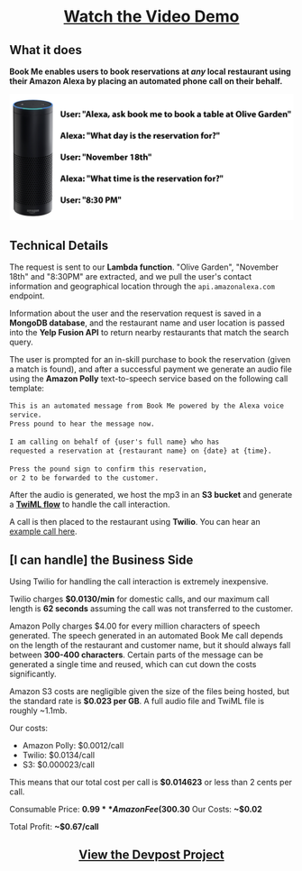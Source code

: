 <h1 align="center"><a href="https://www.youtube.com/watch?v=oCiOAlz5b8w">Watch the Video Demo</a></h1>

## What it does

**Book Me enables users to book reservations at *any* local restaurant using their Amazon Alexa by placing an automated phone call on their behalf.**

![user flow](https://raw.githubusercontent.com/theriley106/BookMeAlexa/master/static/image1.png?token=AE5MVIN4ME5PAMUIYCZTJQC52QVZC)

## Technical Details

The request is sent to our **Lambda function**.  "Olive Garden", "November 18th" and "8:30PM" are extracted, and we pull the user's contact information and geographical location through the `api.amazonalexa.com` endpoint.

Information about the user and the reservation request is saved in a **MongoDB database**, and the restaurant name and user location is passed into the **Yelp Fusion API** to return nearby restaurants that match the search query.

The user is prompted for an in-skill purchase to book the reservation (given a match is found), and after a successful payment we generate an audio file using the **Amazon Polly** text-to-speech service based on the following call template:

```
This is an automated message from Book Me powered by the Alexa voice service.  
Press pound to hear the message now.

I am calling on behalf of {user's full name} who has 
requested a reservation at {restaurant name} on {date} at {time}.

Press the pound sign to confirm this reservation, 
or 2 to be forwarded to the customer.
```

After the audio is generated, we host the mp3 in an **S3 bucket** and generate a **[TwiML flow](https://www.twilio.com/docs/voice/twiml)** to handle the call interaction.

A call is then placed to the restaurant using **Twilio**.  You can hear an [example call here](https://youtu.be/oCiOAlz5b8w?t=62).

## [I can handle] the Business Side

Using Twilio for handling the call interaction is extremely inexpensive.  

Twilio charges **$0.0130/min** for domestic calls, and our maximum call length is **62 seconds** assuming the call was not transferred to the customer.

Amazon Polly charges $4.00 for every million characters of speech generated.  The speech generated in an automated Book Me call depends on the length of the restaurant and customer name, but it should always fall between **300-400 characters**.  Certain parts of the message can be generated a single time and reused, which can cut down the costs significantly.

Amazon S3 costs are negligible given the size of the files being hosted, but the standard rate is **$0.023 per GB**.  A full audio file and TwiML file is roughly ~1.1mb.

Our costs:

- Amazon Polly: $0.0012/call
- Twilio: $0.0134/call
- S3: $0.000023/call

This means that our total cost per call is **$0.014623** or less than 2 cents per call.

Consumable Price: **$0.99**
Amazon Fee (30%): **~$0.30**
Our Costs: **~$0.02**

Total Profit: **~$0.67/call**

<h2 align="center"><a href="https://devpost.com/software/book-me-ro24lj">View the Devpost Project</a></h2>
